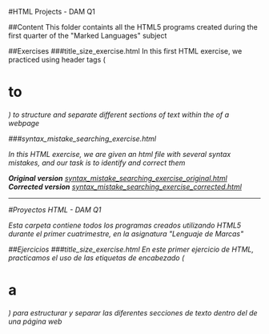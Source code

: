 #HTML Projects - DAM Q1


##Content
This folder containts all the HTML5 programs created during the first quarter of the "Marked Languages" subject

##Exercises
###title_size_exercise.html
In this first HTML exercise, we practiced using header tags (<h1> to <h6>) to structure and separate different sections of text within the <body> of a webpage

###syntax_mistake_searching_exercise.html

In this HTML exercise, we are given an html file with several syntax mistakes, and our task is to identify and correct them

**Original version** [syntax_mistake_searching_exercise_original.html](syntax_mistake_searching_exercise_original.html)
**Corrected version** [syntax_mistake_searching_exercise_corrected.html](syntax_mistake_searching_exercise_corrected.html)

-----------

#Proyectos HTML - DAM Q1

Esta carpeta contiene todos los programas creados utilizando HTML5 durante el primer cuatrimestre, en la asignatura "Lenguaje de Marcas"

##Ejercicios
###title_size_exercise.html
En este primer ejercicio de HTML, practicamos el uso de las etiquetas de encabezado (<h1> a <h6>) para estructurar y separar las diferentes secciones de texto dentro del <body> de una página web



